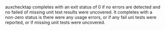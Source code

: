 auxchecktap completes with an exit status of 0 if no errors are detected and
no failed of missing unit test results were uncovered. It completes with
a non-zero status is there were any usage errors, or if any fail uni tests
were reported, or if missing unit tests were uncovered.
